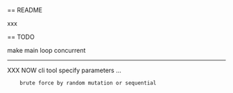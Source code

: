 == README

xxx


== TODO

make main loop concurrent





---
XXX NOW
    cli tool
        specify parameters ...


        brute force by random mutation or sequential
